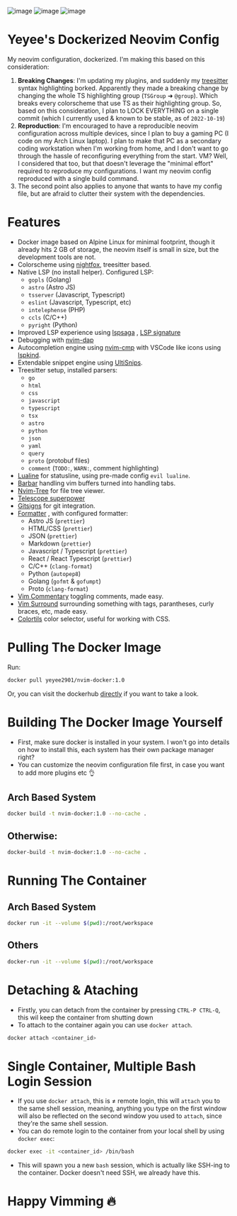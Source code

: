 ![image](https://user-images.githubusercontent.com/55247343/197177760-acc63637-fe01-4bda-b26b-de1e2582d375.png)
![image](https://user-images.githubusercontent.com/55247343/197178049-8ba20c75-9be6-4113-8eec-d7fd87ac2d95.png)
![image](https://user-images.githubusercontent.com/55247343/197178140-5445b53b-4a50-4805-82c0-5f083a767617.png)


# Yeyee's Dockerized Neovim Config
My neovim configuration, dockerized. I'm making this based on this consideration:
1. **Breaking Changes**: I'm updating my plugins, and suddenly my [treesitter](https://github.com/nvim-treesitter/nvim-treesitter) syntax highlighting borked. Apparently they made a breaking change by changing the whole TS highlighting group (`TSGroup` ➜  `@group`). Which breaks every colorscheme that use TS as their highlighting group. So, based on this consideration, I plan to LOCK EVERYTHING on a single commit (which I currently used & known to be stable, as of `2022-10-19`)
2. **Reproduction**: I'm encouraged to have a reproducible neovim configuration across multiple devices, since I plan to buy a gaming PC (I code on my Arch Linux laptop). I plan to make that PC as a secondary coding workstation when I'm working from home, and I don't want to go through the hassle of reconfiguring everything from the start. VM? Well, I considered that too, but that doesn't leverage the "minimal effort" required to reproduce my configurations. I want my neovim config reproduced with a single build command.
3. The second point also applies to anyone that wants to have my config file, but are afraid to clutter their system with the dependencies.

# Features
- Docker image based on Alpine Linux for minimal footprint, though it already hits 2 GB of storage, the neovim itself is small in size, but the development tools are not.
- Colorscheme using [nightfox](https:/github.com/EdenEast/nightfox.nvim), treesitter based.
- Native LSP (no install helper). Configured LSP:
    - `gopls` (Golang)
    - `astro` (Astro JS)
    - `tsserver` (Javascript, Typescript)
    - `eslint` (Javascript, Typescript, etc)
    - `intelephense` (PHP)
    - `ccls` (C/C++)
    - `pyright` (Python)
- Improved LSP experience using [lspsaga](https://github.com/glepnir/lspsaga.nvim) , [LSP signature](https://github.com/ray-x/lsp_signature.nvim)
- Debugging with [nvim-dap](https://github.com/mhfussenegger/nvim-dap)
- Autocompletion engine using [nvim-cmp](https://github.com/hrsh7th/nvim-cmp) with VSCode like icons using [lspkind](https://github.com/onsails/lspkind.nvim).
- Extendable snippet engine using [UltiSnips](https://github.com/SirVer/ultisnips).
- Treesitter setup, installed parsers:
    - `go` 
    - `html` 
    - `css`
    - `javascript` 
    - `typescript`
    - `tsx` 
    - `astro` 
    - `python` 
    - `json` 
    - `yaml` 
    - `query` 
    - `proto` (protobuf files)
    - `comment` (`TODO:`, `WARN:`, comment highlighting)
- [Lualine](https://github.com/nvim-lualine/lualine.nvim) for statusline, using pre-made config `evil lualine`.
- [Barbar](https://github.com/romgrk/barbar.nvim) handling vim buffers turned into handling tabs.
- [Nvim-Tree](https://github.com/kyazdani42/nvim-tree.lua) for file tree viewer.
- [Telescope superpower](https://github.com/nvim-telescope/telescope.nvim)
- [Gitsigns](https://github.com/lewis6991/gitsigns.nvim) for git integration.
- [Formatter](https://github.com/mhartington/formatter.nvim) , with configured formatter:
    - Astro JS (`prettier`)
    - HTML/CSS (`prettier`)
    - JSON (`prettier`)
    - Markdown (`prettier`)
    - Javascript / Typescript (`prettier`)
    - React / React Typescript (`prettier`)
    - C/C++ (`clang-format`)
    - Python (`autopep8`)
    - Golang (`gofmt` & `gofumpt`)
    - Proto (`clang-format`)
- [Vim Commentary](https://github.com/tpope/vim-commentary) toggling comments, made easy.
- [Vim Surround](https://github.com/tpope/vim-surround) surrounding something with tags, parantheses, curly braces, etc, made easy.
- [Colortils](https://github.com/max397574) color selector, useful for working with CSS.

# Pulling The Docker Image
Run:
```bash
docker pull yeyee2901/nvim-docker:1.0
```
Or, you can visit the dockerhub [directly](https://hub.docker.com/repository/docker/yeyee2901/nvim-docker) if you want to take a look.

# Building The Docker Image Yourself
- First, make sure docker is installed in your system. I won't go into details on how to install this, each system has their own package manager right?
- You can customize the neovim configuration file first, in case you want to add more plugins etc 👌
## Arch Based System
```bash
docker build -t nvim-docker:1.0 --no-cache .
```
## Otherwise:
```bash
docker-build -t nvim-docker:1.0 --no-cache .
```


# Running The Container
## Arch Based System
```bash
docker run -it --volume $(pwd):/root/workspace
```
## Others
```bash
docker-run -it --volume $(pwd):/root/workspace
```

# Detaching & Ataching
- Firstly, you can detach from the container by pressing `CTRL-P CTRL-Q`, this wil keep the container from shutting down
- To attach to the container again you can use `docker attach`.
```bash
docker attach <container_id>
```

# Single Container, Multiple Bash Login Session
- If you use `docker attach`, this is ≠ remote login, this will `attach` you to the same shell session, meaning, anything you type on the first window will also be reflected on the second window you used to `attach`, since they're the same shell session.
- You can do remote login to the container from your local shell by using `docker exec`:
```bash
docker exec -it <container_id> /bin/bash
```
- This will spawn you a new `bash` session, which is actually like SSH-ing to the container. Docker doesn't need SSH, we already have this.

# Happy Vimming 🔥
